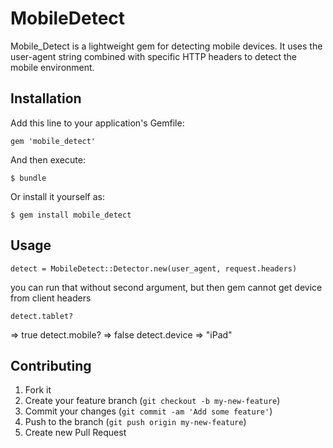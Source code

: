 # MobileDetect

Mobile_Detect is a lightweight gem for detecting mobile devices. It uses the user-agent string combined with specific HTTP headers to detect the mobile environment.

## Installation

Add this line to your application's Gemfile:

    gem 'mobile_detect'

And then execute:

    $ bundle

Or install it yourself as:

    $ gem install mobile_detect

## Usage

    detect = MobileDetect::Detector.new(user_agent, request.headers)
you can run that without second argument, but then gem cannot get device from client headers

    detect.tablet?
=> true
    detect.mobile?
=> false
    detect.device
=> "iPad"

## Contributing

1. Fork it
2. Create your feature branch (`git checkout -b my-new-feature`)
3. Commit your changes (`git commit -am 'Add some feature'`)
4. Push to the branch (`git push origin my-new-feature`)
5. Create new Pull Request
